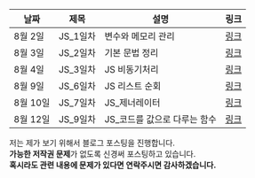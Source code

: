 |날짜|제목|설명|링크|
|---|---|---|---|
|8월 2일|JS_1일차|변수와 메모리 관리|[링크](https://codermun-log.tistory.com/368)|
|8월 3일|JS_2일차|기본 문법 정리|[링크](https://codermun-log.tistory.com/369)|
|8월 4일|JS_3일차|JS 비동기처리|[링크](https://codermun-log.tistory.com/371)|
|8월 9일|JS_6일차|JS 리스트 순회|[링크](https://codermun-log.tistory.com/386)|
|8월 10일|JS_7일차|JS_제너레이터|[링크](https://codermun-log.tistory.com/388)|
|8월 12일|JS_9일차|JS_코드를 값으로 다루는 함수 |[링크](https://codermun-log.tistory.com/396)|

저는 제가 보기 위해서 블로그 포스팅을 진행합니다.<br>
**가능한 저작권 문제**가 없도록 신경써 포스팅하고 있습니다.<br>
**혹시라도 관련 내용에 문제가 있다면 연락주시면 감사하겠습니다.**
